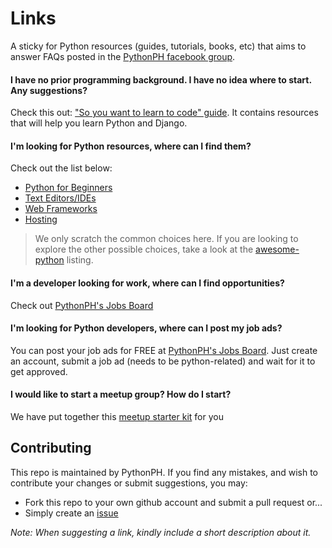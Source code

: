# Links

A sticky for Python resources (guides, tutorials, books, etc) that aims to answer FAQs posted in the [PythonPH facebook group](https://www.facebook.com/groups/pythonph/).

#### I have no prior programming background. I have no idea where to start. Any suggestions?

Check this out: ["So you want to learn to code" guide](http://williln.github.io/). It contains resources that will help you learn Python and Django.

#### I'm looking for Python resources, where can I find them?

Check out the list below:
- [Python for Beginners](basic-python.md)
- [Text Editors/IDEs](text-editors-ides.md)
- [Web Frameworks](web-frameworks.md)
- [Hosting](hosting.md)

> We only scratch the common choices here. If you are looking to explore the other possible choices, take a look at the [awesome-python](https://github.com/vinta/awesome-python) listing.

#### I'm a developer looking for work, where can I find opportunities?

Check out [PythonPH's Jobs Board](https://python.ph/jobs/)

#### I'm looking for Python developers, where can I post my job ads?

You can post your job ads for FREE at [PythonPH's Jobs Board](https://python.ph/jobs/). Just create an account, submit a job ad (needs to be python-related) and wait for it to get approved.

#### I would like to start a meetup group? How do I start?

We have put together this [meetup starter kit](https://github.com/pythonph/meetup-starter-kit/blob/master/README.md) for you

## Contributing

This repo is maintained by PythonPH. If you find any mistakes, and wish to contribute your changes or submit suggestions, you may:

- Fork this repo to your own github account and submit a pull request or...
- Simply create an [issue](https://github.com/pythonph/pylinks/issues)

_Note: When suggesting a link, kindly include a short description about it._
